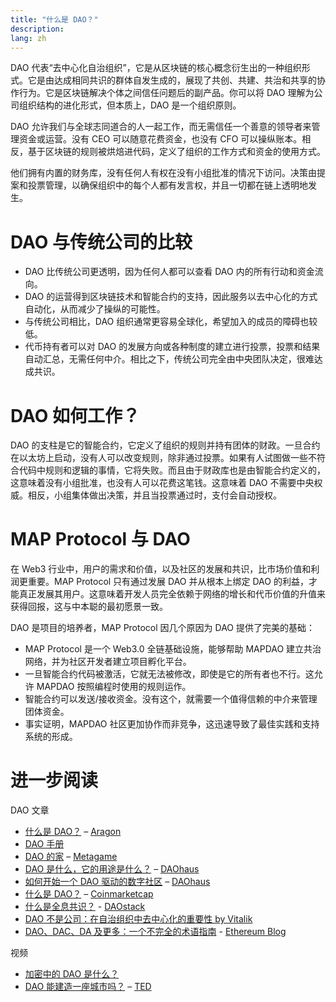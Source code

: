 ```yaml
---
title: "什么是 DAO？"
description: 
lang: zh
---
```


DAO 代表“去中心化自治组织”，它是从区块链的核心概念衍生出的一种组织形式。它是由达成相同共识的群体自发生成的，展现了共创、共建、共治和共享的协作行为。它是区块链解决个体之间信任问题后的副产品。你可以将 DAO 理解为公司组织结构的进化形式，但本质上，DAO 是一个组织原则。

DAO 允许我们与全球志同道合的人一起工作，而无需信任一个善意的领导者来管理资金或运营。没有 CEO 可以随意花费资金，也没有 CFO 可以操纵账本。相反，基于区块链的规则被烘焙进代码，定义了组织的工作方式和资金的使用方式。

他们拥有内置的财务库，没有任何人有权在没有小组批准的情况下访问。决策由提案和投票管理，以确保组织中的每个人都有发言权，并且一切都在链上透明地发生。

# DAO 与传统公司的比较

* DAO 比传统公司更透明，因为任何人都可以查看 DAO 内的所有行动和资金流向。
* DAO 的运营得到区块链技术和智能合约的支持，因此服务以去中心化的方式自动化，从而减少了操纵的可能性。
* 与传统公司相比，DAO 组织通常更容易全球化，希望加入的成员的障碍也较低。
* 代币持有者可以对 DAO 的发展方向或各种制度的建立进行投票，投票和结果自动汇总，无需任何中介。相比之下，传统公司完全由中央团队决定，很难达成共识。

# DAO 如何工作？

DAO 的支柱是它的智能合约，它定义了组织的规则并持有团体的财政。一旦合约在以太坊上启动，没有人可以改变规则，除非通过投票。如果有人试图做一些不符合代码中规则和逻辑的事情，它将失败。而且由于财政库也是由智能合约定义的，这意味着没有小组批准，也没有人可以花费这笔钱。这意味着 DAO 不需要中央权威。相反，小组集体做出决策，并且当投票通过时，支付会自动授权。

# MAP Protocol 与 DAO

在 Web3 行业中，用户的需求和价值，以及社区的发展和共识，比市场价值和利润更重要。MAP Protocol 只有通过发展 DAO 并从根本上绑定 DAO 的利益，才能真正发展其用户。这意味着开发人员完全依赖于网络的增长和代币价值的升值来获得回报，这与中本聪的最初愿景一致。

DAO 是项目的培养者，MAP Protocol 因几个原因为 DAO 提供了完美的基础：

* MAP Protocol 是一个 Web3.0 全链基础设施，能够帮助 MAPDAO 建立共治网络，并为社区开发者建立项目孵化平台。
* 一旦智能合约代码被激活，它就无法被修改，即使是它的所有者也不行。这允许 MAPDAO 按照编程时使用的规则运作。
* 智能合约可以发送/接收资金。没有这个，就需要一个值得信赖的中介来管理团体资金。
* 事实证明，MAPDAO 社区更加协作而非竞争，这迅速导致了最佳实践和支持系统的形成。

# 进一步阅读

DAO 文章

* [什么是 DAO？](https://aragon.org/dao) – [Aragon](https://aragon.org/)
* [DAO 手册](https://daohandbook.xyz/)
* [DAO 的家](https://wiki.metagame.wtf/docs/great-houses/house-of-daos) – [Metagame](https://wiki.metagame.wtf/)
* [DAO 是什么，它的用途是什么？](https://daohaus.substack.com/p/-what-is-a-dao-and-what-is-it-for) – [DAOhaus](https://daohaus.club/)
* [如何开始一个 DAO 驱动的数字社区](https://daohaus.substack.com/p/four-and-a-half-steps-to-start-a) – [DAOhaus](https://daohaus.club/)
* [什么是 DAO？](https://coinmarketcap.com/alexandria/article/what-is-a-dao) – [Coinmarketcap](https://coinmarketcap.com/)
* [什么是全息共识？](https://medium.com/daostack/holographic-consensus-part-1-116a73ba1e1c) - [DAOstack](https://daostack.io/)
* [DAO 不是公司：在自治组织中去中心化的重要性 by Vitalik](https://vitalik.ca/general/2022/09/20/daos.html)
* [DAO、DAC、DA 及更多：一个不完全的术语指南](https://blog.ethereum.org/2014/05/06/daos-dacs-das-and-more-an-incomplete-terminology-guide) - [Ethereum Blog](https://blog.ethereum.org/)

视频

* [加密中的 DAO 是什么？](https://youtu.be/KHm0uUPqmVE)
* [DAO 能建造一座城市吗？](https://www.ted.com/talks/scott_fitsimones_could_a_dao_build_the_next_great_city) – [TED](https://www.ted.com/)
